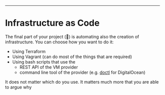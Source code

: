 -----------

# Infrastructure as Code

The final part of your project (🥳) is automating also the creation of infrastructure. 
You can choose how you want to do it:
- Using Terraform
- Using Vagrant (can do most of the things that are required)
- Using bash scripts that use the 
	- REST API of the VM provider
	- command line tool of the provider (e.g. [doctl](https://docs.digitalocean.com/reference/doctl/) for DigitalOcean)

It does not matter which do you use. It matters much more that you are able to argue why